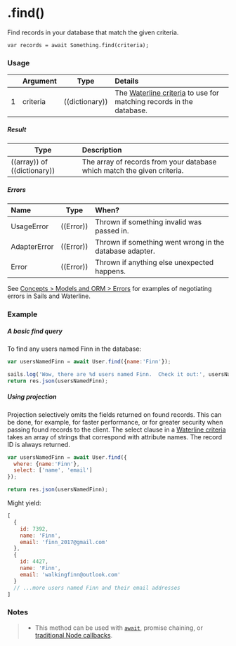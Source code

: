 # .find()

Find records in your database that match the given criteria.

```usage
var records = await Something.find(criteria);
```

### Usage

|   |     Argument        | Type              | Details                            |
|---|:--------------------|-------------------|:-----------------------------------|
| 1 |    criteria         | ((dictionary))    | The [Waterline criteria](http://sailsjs.com/documentation/concepts/models-and-orm/query-language) to use for matching records in the database.

##### Result

| Type                | Description      |
|---------------------|:-----------------|
| ((array)) of ((dictionary))   | The array of records from your database which match the given criteria.


##### Errors

|     Name        | Type                | When? |
|:----------------|---------------------|:---------------------------------------------------------------------------------|
| UsageError      | ((Error))           | Thrown if something invalid was passed in.
| AdapterError    | ((Error))           | Thrown if something went wrong in the database adapter.
| Error           | ((Error))           | Thrown if anything else unexpected happens.

See [Concepts > Models and ORM > Errors](https://sailsjs.com/documentation/concepts/models-and-orm/errors) for examples of negotiating errors in Sails and Waterline.


### Example

##### A basic find query

To find any users named Finn in the database:

```javascript
var usersNamedFinn = await User.find({name:'Finn'});

sails.log('Wow, there are %d users named Finn.  Check it out:', usersNamedFinn.length, usersNamedFinn);
return res.json(usersNamedFinn);
```


##### Using projection

Projection selectively omits the fields returned on found records. This can be done, for example, for faster performance, or for greater security when passing found records to the client. The select clause in a [Waterline criteria](http://sailsjs.com/documentation/concepts/models-and-orm/query-language) takes an array of strings that correspond with attribute names. The record ID is always returned.

```javascript
var usersNamedFinn = await User.find({
  where: {name:'Finn'},
  select: ['name', 'email']
});

return res.json(usersNamedFinn);
```


Might yield:

```javascript
[
  {
    id: 7392,
    name: 'Finn',
    email: 'finn_2017@gmail.com'
  },
  {
    id: 4427,
    name: 'Finn',
    email: 'walkingfinn@outlook.com'
  }
  // ...more users named Finn and their email addresses
]
```

### Notes
> + This method can be used with [`await`](https://github.com/mikermcneil/parley/tree/49c06ee9ed32d9c55c24e8a0e767666a6b60b7e8#usage), promise chaining, or [traditional Node callbacks](https://sailsjs.com/documentation/reference/waterline-orm/queries/exec).

<docmeta name="importance" value="10">
<docmeta name="displayName" value=".find()">
<docmeta name="pageType" value="method">
